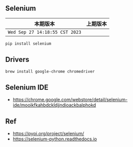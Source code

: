 ## Selenium

|本期版本|上期版本
|:---:|:---:
`Wed Sep 27 14:18:55 CST 2023` |

```bash
pip install selenium
```

## Drivers

```bash
brew install google-chrome chromedriver
```

## Selenium IDE

* <https://chrome.google.com/webstore/detail/selenium-ide/mooikfkahbdckldjjndioackbalphokd>

## Ref

* <https://pypi.org/project/selenium/>
* <https://selenium-python.readthedocs.io>